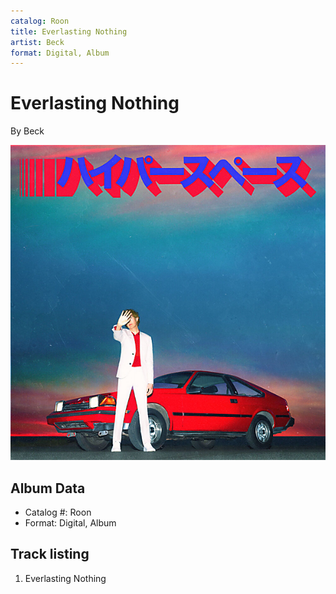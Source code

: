 ```yaml
---
catalog: Roon
title: Everlasting Nothing
artist: Beck
format: Digital, Album
---
```


# Everlasting Nothing

By Beck

![](../../assets/albumcovers/Beck-Everlasting_Nothing.png)

## Album Data

- Catalog #: Roon
- Format: Digital, Album


## Track listing


1. Everlasting Nothing

